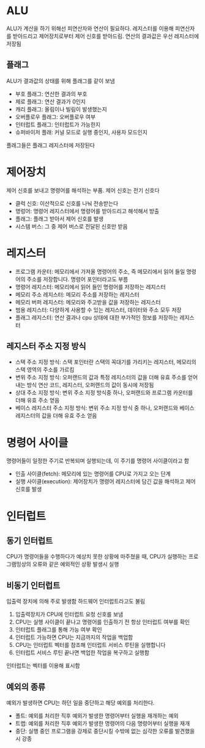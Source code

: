 # ALU

ALU가 계산을 하기 위해선 피연산자와 연산이 필요하다. 레지스터를 이용해 피연산자를 
받아드리고 제어장치로부터 제어 신호를 받아드림. 연산의 결과값은 우선 레지스터에 저장됨

## 플래그

ALU가 결과값의 상태를 위해 플래그를 같이 보냄

* 부호 플래그: 연산한 결과의 부호
* 제로 플래그: 연산 결과가 0인지
* 캐리 플래그: 올림이나 빌림이 발생했는지
* 오버플로우 플래그: 오버플로우 여부
* 인터럽트 플래그: 인터럽트가 가능한지
* 슈퍼바이저 플래: 커널 모드로 실행 중인지, 사용자 모드인지

플래그들은 플래그 레지스터에 저장된다

# 제어장치

제어 신호를 보내고 명령어를 해석하는 부품. 제어 신호는 전기 신호다

* 클럭 신호: 이산적으로 신호를 나눠 전송받는다
* 명렁어: 명령어 레지스터에서 명령어를 받아드리고 해석해서 방출
* 플래그: 플래그 받아서 제어 신호를 발생
* 시스템 버스: 그 중 제어 버스로 전달된 신호만 받음

# 레지스터


* 프로그램 카운터: 메모리에서 가져올 명령어의 주소, 즉 메모리에서 읽어 들일 명령어의 주소를 저장합니다.
명령어 포인터라고도 부름
* 명령어 레지스터: 메모리에서 읽어 들인 명령어를 저장하는 레지스터
* 메모리 주소 레지스터: 메모리 주소를 저장하는 레지스터
* 메모리 버퍼 레지스터: 메모리와 주고받을 값을 저장하는 레지스터
* 범용 레지스터: 다양하게 사용할 수 있는 레지스터, 데이터와 주소 모두 저장
* 플래그 레지스터: 연산 결과나 cpu 상태에 대한 부가적인 정보를 저장하는 레지스터

## 레지스터 주소 지정 방식

* 스택 주소 지정 방식: 스택 포인터란 스택의 꼭대기를 가리키는 레지스터, 메모리의 스택 영역의 주소를 가르킴
* 변위 주소 지정 방식: 오퍼랜드의 값과 특정 레지스터의 값을 더해 유효 주소를 얻어내는 방식
연산 코드, 레지스터, 오퍼랜드의 값이 동시에 저장됨
* 상대 주소 지정 방식: 변위 주소 지정 방식중 하나, 오퍼랜드와 프로그램 카운터를 더해 유효 주소 얻음
* 베이스 레지스터 주소 지정 방식: 변위 주소 지정 방식 중 하나, 오퍼랜드와 베이스 레지스터의 값을 더해 유효 주소 얻음


# 명령어 사이클
명령어들이 일정한 주기로 반복되며 실행되는데, 이 주기를 명령어 사이클이라고 함

* 인출 사이클(fetch): 메모리에 있는 명령어를 CPU로 가지고 오는 단계
* 실행 사이클(execution): 제어장치가 명령어 레지스터에 담긴 값을 해석하고 제어 신호를 발생

# 인터럽트

## 동기 인터럽트

CPU가 명령어들을 수행하다가 예상치 못한 상황에 마주쳤을 때, CPU가 실행하는 프로그램밍상의 오류와 같은
예외적인 상황 발생시 실행

## 비동기 인터럽트

입출력 장치에 의해 주로 발생함 하드웨어 인터럽트라고도 불림

1. 입출력장치가 CPU에 인터럽트 요청 신호를 보냄
2. CPU는 실행 사이클이 끝나고 명령어를 인출하기 전 항상 인터럽트 여부를 확인
3. 인터럽트 플래그를 통해 가능 여부 확인
4. 인터럽트 가능하면 CPU는 지금까지의 작업을 백업함
5. CPU는 인터럽트 벡터를 참조해 인터럽트 서비스 루틴을 실행합니다
6. 인터럽트 서비스 루틴 끝나면 백업한 작업을 복구하고 실행함

인터럽트는 벡터를 이용해 표시함

## 예외의 종류

예외가 발생하면 CPU는 하던 일을 중단하고 해당 예외를 처리한다. 

* 폴트: 예외를 처리한 직후 예외가 발생한 명령어부터 실행을 재개하는 예외
* 트랩: 예외를 처리한 직후 예외가 발생한 명령어의 다음 명령어부터 실행을 재개
* 중단: 실행 중인 프로그램을 강제로 중단시킬 수밖에 없는 심각한 오류를 발견했을시 강종

